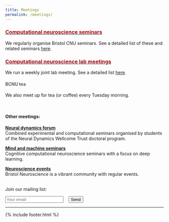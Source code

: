 ```yaml
---
title: Meetings
permalink: /meetings/
---
```


### [<span style="color:#A70712">Computational neuroscience seminars</span>](https://cnuseminars.blogs.bristol.ac.uk/)
We regularly organise Bristol CNU seminars. See a detailed list of these and related seminars [here](https://cnuseminars.blogs.bristol.ac.uk/).

### [<span style="color:#A70712">Computational neuroscience lab meetings</span>](https://cnumeeting.blogs.bristol.ac.uk/)

We run a weekly joint lab meeting. See a detailed list [here](https://cnumeeting.blogs.bristol.ac.uk/).

#### <span style="color:#5d5d5d">BCNU tea</span>

We also meet up for tea (or coffee) every Tuesday morning.

<br>

#### Other meetings:


<b>[Neural dynamics forum](https://ndforum.blogs.bristol.ac.uk/)</b> <br>
Combined experimental and computational seminars organised by students of the Neural Dynamics Wellcome Trust doctoral program.

<b>[Mind and machine seminars](https://mindandmachine.blogs.bristol.ac.uk/seminars/)</b> <br>
Cognitive computational neuroscience seminars with a focus on deep learning.

<b>[Neuroscience events](http://www.bristol.ac.uk/neuroscience/events/diary/)</b> <br>
Bristol Neuroscience is a vibrant community with regular events.<br><br>

Join our mailing list:
<form method="POST" action="https://formspree.io/conor.houghton@bristol.ac.uk">
  <input type="email" name="email" placeholder="Your email">&nbsp;&nbsp;&nbsp;
  <textarea name="message" style="display:none;" placeholder="Please add me to the CNU mailing list.">Please add me to the CNU mailing list.</textarea>
  <button type="submit">Send</button>
</form>


<hr>
{% include footer.html %}